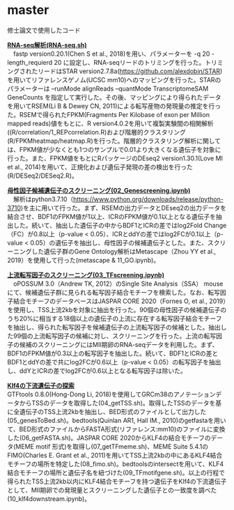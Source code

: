 # master
修士論文で使用したコード<br>

<u>**RNA-seq解析(RNA-seq.sh)**</u><br>
　fastp version0.20.1(Chen S et al., 2018)を用い、パラメーターを -q 20 -length_requierd 20 に設定し、RNA-seqリードのトリミングを行った。トリミングされたリードはSTAR version2.7.8a(https://github.com/alexdobin/STAR)を用いてリファレンスゲノム(UCSC mm10)へのマッピングを行った。STARのパラメーターは –runMode alignReads –quantMode TranscriptomeSAM GeneCounts を指定して実行した。その後、マッピングにより得られたデータを用いてRSEM(Li B & Dewey CN, 2011)による転写産物の発現量の推定を行った。RSEMで得られたFPKM(Fragments Per Kilobase of exon per Million mapped reads)値をもとに、R version4.0.2を用いて複製実験間の相関解析((R/correlation/1_REPcorrelation.R)および階層的クラスタリング(R/FPKMheatmap/heatmap.R)を行った。階層的クラスタリング解析に関しては、FPKM値が少なくとも1つのサンプルで0.01より大きくなる遺伝子を対象に行った。また、FPKM値をもとにRパッケージのDEseq2 version1.30.1(Love MI et al., 2014)を用いて、正規化および遺伝子発現の差の検出を行った(R/DESeq2/DESeq2.R)。

<u>**母性因子候補遺伝子のスクリーニング(02_Genescreening.ipynb)**</u><br>
　解析はpython3.7.10（https://www.python.org/downloads/release/python-3710)を主に用いて行った。まず、RSEMの出力データとDEseq2の出力データを結合させ、BDF1のFPKM値が1以上、ICRのFPKM値が0.1以上となる遺伝子を抽出した。続いて、抽出した遺伝子の中からBDF1とICRの差ではlog2Fold Change（FC）が0.8以上（p-value < 0.05）、ICRとddYの差ではlog2FCが0.1以上（p-value < 0.05）の遺伝子を抽出し、母性因子の候補遺伝子とした。また、スクリーニングした遺伝子群のGene Ontology解析はMetascape（Zhou YY et al., 2019）を使用して行った(metascape & 11_GO.ipynb)。
 
<u>**上流転写因子のスクリーニング(03_TFscreening.ipynb)**</u><br>
　oPOSSUM 3.0（Andrew TK, 2012）のSingle Site Analysis（SSA） mouseにて、候補遺伝子群に見られる転写因子結合モチーフを検索した。なお、転写因子結合モチーフのデータベースはJASPAR CORE 2020（Fornes O, et al., 2019）を使用し、TSS上流2kbを対象に抽出を行った。90個の母性因子の候補遺伝子のうち20%に相当する18個以上の遺伝子の上流に存在する転写因子結合モチーフを抽出し、得られた転写因子を候補遺伝子の上流転写因子の候補とした。抽出した99個の上流転写因子の候補に対し、スクリーニングを行った。上流の転写因子の候補のスクリーニングにはMⅡ期卵のRNA-seqデータを利用した。まず、BDF1のFPKM値が0.3以上の転写因子を抽出した。続いて、BDF1とICRの差とBDF1とddYの差で共にlog2FCが0.6以上（p-value < 0.05）の転写因子を抽出し、ddYとICRの差でlog2FCが0.6以上となる転写因子は除いた。

<u>**Klf4の下流遺伝子の探索**</u><br>
GTFtools 0.8.0(Hong-Dong Li, 2018)を使用してGRCm38のアノテーションデータからTSSのデータを取得した(04_getTSS.sh)。取得したTSSのデータを基に全遺伝子のTSS上流2kbを抽出し、BED形式のファイルとして出力した(05_genesToBed.sh)。bedtools(Quinlan AR1, Hall IM., 2010)のgetfastaを用いて、BED形式のファイルからFASTA形式(リファレンス:mm10)のファイルに変換した(06_getFASTA.sh)。JASPAR CORE 2020からKLF4の結合モチーフのデータ(MEME motif 形式)を取得し(07_getTFmeme.sh)、MEME Suite 5.4.1のFIMO(Charles E. Grant et al., 2011)を用いてTSS上流2kbの中にあるKLF4結合モチーフの場所を特定した(08_fimo.sh)。bedtoolsのintersectを用いて、KLF4結合モチーフの場所と遺伝子名を紐づけた(09_TFmotifgene.sh)。以上の行程で得られたTSS上流2kb以内にKLF4結合モチーフを持つ遺伝子をKlf4の下流遺伝子として、MⅡ期卵での発現量とスクリーニングした遺伝子との一致度を調べた(10_klf4downstream.ipynb)。

